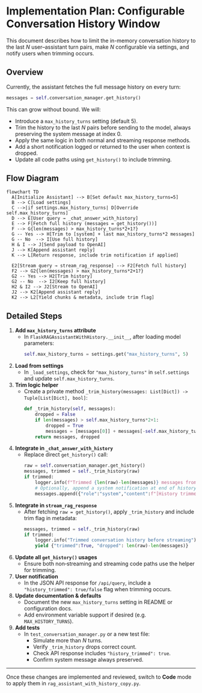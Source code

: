 # Implementation Plan: Configurable Conversation History Window

This document describes how to limit the in-memory conversation history to the last *N* user–assistant turn pairs, make *N* configurable via settings, and notify users when trimming occurs.

## Overview

Currently, the assistant fetches the full message history on every turn:

```python
messages = self.conversation_manager.get_history()
```

This can grow without bound. We will:

- Introduce a `max_history_turns` setting (default 5).
- Trim the history to the last *N* pairs before sending to the model, always preserving the system message at index 0.
- Apply the same logic in both normal and streaming response methods.
- Add a short notification logged or returned to the user when context is dropped.
- Update all code paths using `get_history()` to include trimming.

## Flow Diagram

```mermaid
flowchart TD
  A[Initialize Assistant] --> B[Set default max_history_turns=5]
  B --> C[Load settings]
  C -->|if settings.max_history_turns| D[Override self.max_history_turns]
  D --> E[User query → _chat_answer_with_history]
  E --> F[Fetch full history (messages = get_history())]
  F --> G{len(messages) > max_history_turns*2+1?}
  G -- Yes --> H[Trim to [system] + last max_history_turns*2 messages]
  G -- No  --> I[Use full history]
  H & I --> J[Send payload to OpenAI]
  J --> K[Append assistant reply]
  K --> L[Return response, include trim notification if applied]

  E2[Stream query → stream_rag_response] --> F2[Fetch full history]
  F2 --> G2{len(messages) > max_history_turns*2+1?}
  G2 -- Yes --> H2[Trim history]
  G2 -- No  --> I2[Keep full history]
  H2 & I2 --> J2[Stream to OpenAI]
  J2 --> K2[Append assistant reply]
  K2 --> L2[Yield chunks & metadata, include trim flag]
```

## Detailed Steps

1. **Add `max_history_turns` attribute**  
   - In `FlaskRAGAssistantWithHistory.__init__`, after loading model parameters:
     ```python
     self.max_history_turns = settings.get("max_history_turns", 5)
     ```
2. **Load from settings**  
   - In `_load_settings`, check for `"max_history_turns"` in `self.settings` and update `self.max_history_turns`.
3. **Trim logic helper**  
   - Create a private method `_trim_history(messages: List[Dict]) -> Tuple[List[Dict], bool]`:
     ```python
     def _trim_history(self, messages):
         dropped = False
         if len(messages) > self.max_history_turns*2+1:
             dropped = True
             messages = [messages[0]] + messages[-self.max_history_turns*2:]
         return messages, dropped
     ```
4. **Integrate in `_chat_answer_with_history`**  
   - Replace direct `get_history()` call:
     ```python
     raw = self.conversation_manager.get_history()
     messages, trimmed = self._trim_history(raw)
     if trimmed:
         logger.info(f"Trimmed {len(raw)-len(messages)} messages from history")
         # Optionally, append a system notification at end of history
         messages.append({"role":"system","content":f"[History trimmed to last {self.max_history_turns} turns]"})
     ```
5. **Integrate in `stream_rag_response`**  
   - After fetching `raw = get_history()`, apply `_trim_history` and include trim flag in metadata:
     ```python
     messages, trimmed = self._trim_history(raw)
     if trimmed:
         logger.info("Trimmed conversation history before streaming")
         yield {"trimmed":True, "dropped": len(raw)-len(messages)}
     ```
6. **Update all `get_history()` usages**  
   - Ensure both non‐streaming and streaming code paths use the helper for trimming.
7. **User notification**  
   - In the JSON API response for `/api/query`, include a `"history_trimmed": true/false` flag when trimming occurs.
8. **Update documentation & defaults**  
   - Document the new `max_history_turns` setting in README or configuration docs.
   - Add environment variable support if desired (e.g. `MAX_HISTORY_TURNS`).
9. **Add tests**  
   - In `test_conversation_manager.py` or a new test file:
     - Simulate more than *N* turns.
     - Verify `_trim_history` drops correct count.
     - Check API response includes `"history_trimmed": true`.
     - Confirm system message always preserved.

---

Once these changes are implemented and reviewed, switch to **Code** mode to apply them in `rag_assistant_with_history_copy.py`.
